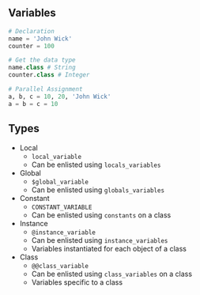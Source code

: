 ## Variables
```py
# Declaration
name = 'John Wick'
counter = 100

# Get the data type
name.class # String
counter.class # Integer

# Parallel Assignment
a, b, c = 10, 20, 'John Wick'
a = b = c = 10
```

## Types
- Local
  - `local_variable`
  - Can be enlisted using `locals_variables`
- Global
  - `$global_variable`
  - Can be enlisted using `globals_variables`
- Constant
  - `CONSTANT_VARIABLE`
  - Can be enlisted using `constants` on a class
- Instance
  - `@instance_variable`
  - Can be enlisted using `instance_variables`
  - Variables instantiated for each object of a class
- Class
  - `@@class_variable`
  - Can be enlisted using `class_variables` on a class
  - Variables specific to a class
